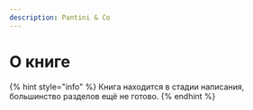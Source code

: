 ```yaml
---
description: Pantini & Co
---
```


# О книге





{% hint style="info" %}
Книга находится в стадии написания, большинство разделов ещё не готово.
{% endhint %}



